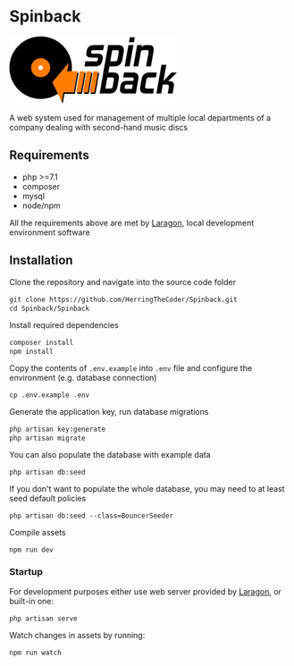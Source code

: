 # Spinback

![Spinback](public/images/spinback-300.png)

A web system used for management of multiple local departments of a company dealing with second-hand music discs

## Requirements

-   php >=7.1
-   composer
-   mysql
-   node/npm

All the requirements above are met by [Laragon](https://laragon.org), local development environment software

## Installation

Clone the repository and navigate into the source code folder

```
git clone https://github.com/HerringTheCoder/Spinback.git
cd Spinback/Spinback
```

Install required dependencies

```
composer install
npm install
```

Copy the contents of `.env.example` into `.env` file and configure the environment (e.g. database connection)

```
cp .env.example .env
```

Generate the application key, run database migrations

```
php artisan key:generate
php artisan migrate
```

You can also populate the database with example data

```
php artisan db:seed
```

If you don't want to populate the whole database, you may need to at least seed default policies 
```
php artisan db:seed --class=BouncerSeeder
``` 

Compile assets

```
npm run dev
```

### Startup

For development purposes either use web server provided by [Laragon](https://laragon.org), or built-in one:

```
php artisan serve
```

Watch changes in assets by running:

```
npm run watch
```
